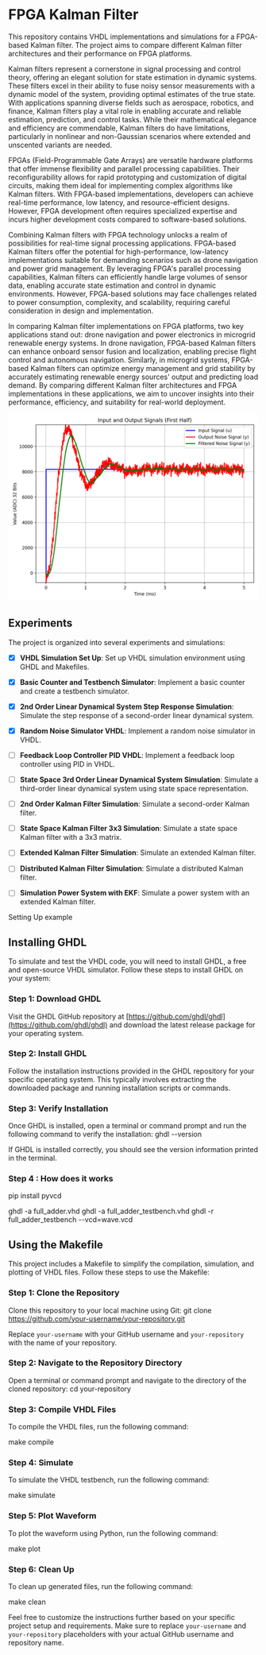 


# FPGA Kalman Filter

This repository contains VHDL implementations and simulations for a FPGA-based Kalman filter. The project aims to compare different Kalman filter architectures and their performance on FPGA platforms.

Kalman filters represent a cornerstone in signal processing and control theory, offering an elegant solution for state estimation in dynamic systems. These filters excel in their ability to fuse noisy sensor measurements with a dynamic model of the system, providing optimal estimates of the true state. With applications spanning diverse fields such as aerospace, robotics, and finance, Kalman filters play a vital role in enabling accurate and reliable estimation, prediction, and control tasks. While their mathematical elegance and efficiency are commendable, Kalman filters do have limitations, particularly in nonlinear and non-Gaussian scenarios where extended and unscented variants are needed.

FPGAs (Field-Programmable Gate Arrays) are versatile hardware platforms that offer immense flexibility and parallel processing capabilities. Their reconfigurability allows for rapid prototyping and customization of digital circuits, making them ideal for implementing complex algorithms like Kalman filters. With FPGA-based implementations, developers can achieve real-time performance, low latency, and resource-efficient designs. However, FPGA development often requires specialized expertise and incurs higher development costs compared to software-based solutions.

Combining Kalman filters with FPGA technology unlocks a realm of possibilities for real-time signal processing applications. FPGA-based Kalman filters offer the potential for high-performance, low-latency implementations suitable for demanding scenarios such as drone navigation and power grid management. By leveraging FPGA's parallel processing capabilities, Kalman filters can efficiently handle large volumes of sensor data, enabling accurate state estimation and control in dynamic environments. However, FPGA-based solutions may face challenges related to power consumption, complexity, and scalability, requiring careful consideration in design and implementation.

In comparing Kalman filter implementations on FPGA platforms, two key applications stand out: drone navigation and power electronics in microgrid renewable energy systems. In drone navigation, FPGA-based Kalman filters can enhance onboard sensor fusion and localization, enabling precise flight control and autonomous navigation. Similarly, in microgrid systems, FPGA-based Kalman filters can optimize energy management and grid stability by accurately estimating renewable energy sources' output and predicting load demand. By comparing different Kalman filter architectures and FPGA implementations in these applications, we aim to uncover insights into their performance, efficiency, and suitability for real-world deployment.

![VHDL Noise Simulation](src/p2_random_noise_generator/test/main_wave_plot.png)

## Experiments

The project is organized into several experiments and simulations:

- [x] **VHDL Simulation Set Up**: Set up VHDL simulation environment using GHDL and Makefiles.
- [x] **Basic Counter and Testbench Simulator**: Implement a basic counter and create a testbench simulator.
- [x] **2nd Order Linear Dynamical System Step Response Simulation**: Simulate the step response of a second-order linear dynamical system.
- [x] **Random Noise Simulator VHDL**: Implement a random noise simulator in VHDL.
- [ ] **Feedback Loop Controller PID VHDL**: Implement a feedback loop controller using PID in VHDL.
- [ ] **State Space 3rd Order Linear Dynamical System Simulation**: Simulate a third-order linear dynamical system using state space representation.
- [ ] **2nd Order Kalman Filter Simulation**: Simulate a second-order Kalman filter.
- [ ] **State Space Kalman Filter 3x3 Simulation**: Simulate a state space Kalman filter with a 3x3 matrix.
- [ ] **Extended Kalman Filter Simulation**: Simulate an extended Kalman filter.
- [ ] **Distributed Kalman Filter Simulation**: Simulate a distributed Kalman filter.
- [ ] **Simulation Power System with EKF**: Simulate a power system with an extended Kalman filter.


Setting Up example


## Installing GHDL

To simulate and test the VHDL code, you will need to install GHDL, a free and open-source VHDL simulator. Follow these steps to install GHDL on your system:

### Step 1: Download GHDL

Visit the GHDL GitHub repository at [https://github.com/ghdl/ghdl](https://github.com/ghdl/ghdl) and download the latest release package for your operating system.

### Step 2: Install GHDL

Follow the installation instructions provided in the GHDL repository for your specific operating system. This typically involves extracting the downloaded package and running installation scripts or commands.

### Step 3: Verify Installation

Once GHDL is installed, open a terminal or command prompt and run the following command to verify the installation:
ghdl --version


If GHDL is installed correctly, you should see the version information printed in the terminal.

### Step 4 : How does it works

pip install pyvcd

ghdl -a full_adder.vhd
ghdl -a full_adder_testbench.vhd
ghdl -r full_adder_testbench --vcd=wave.vcd

## Using the Makefile

This project includes a Makefile to simplify the compilation, simulation, and plotting of VHDL files. Follow these steps to use the Makefile:

### Step 1: Clone the Repository

Clone this repository to your local machine using Git:
git clone https://github.com/your-username/your-repository.git


Replace `your-username` with your GitHub username and `your-repository` with the name of your repository.

### Step 2: Navigate to the Repository Directory

Open a terminal or command prompt and navigate to the directory of the cloned repository:
cd your-repository


### Step 3: Compile VHDL Files

To compile the VHDL files, run the following command:

make compile


### Step 4: Simulate

To simulate the VHDL testbench, run the following command:

make simulate


### Step 5: Plot Waveform

To plot the waveform using Python, run the following command:

make plot 


### Step 6: Clean Up

To clean up generated files, run the following command:

make clean


Feel free to customize the instructions further based on your specific project setup and requirements. Make sure to replace `your-username` and `your-repository` placeholders with your actual GitHub username and repository name.






